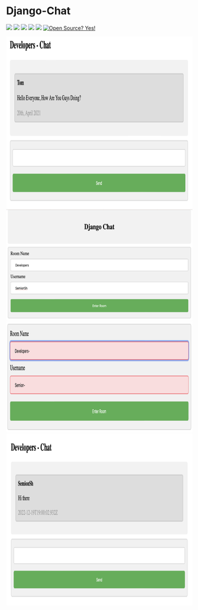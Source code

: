 # Django-Chat
![](https://img.shields.io/badge/author-Semion%20Shandruk-brightgreen) ![](https://img.shields.io/badge/language-Python-brightgreen) 
![](https://img.shields.io/github/issues/Semion-Sh/News-Telegram-Bot) ![](https://img.shields.io/github/forks/Semion-Sh/News-Telegram-Bot) 
![](https://img.shields.io/github/stars/Semion-Sh/News-Telegram-Bot)
[![Open Source? Yes!](https://badgen.net/badge/Open%20Source%20%3F/Yes%21/green?icon=github)](https://github.com/Naereen/badges/)

<img src='media_github/Снимок экрана 2022-12-19 в 21.01.17.png' height="465">
<img src='media_github/Снимок экрана 2022-12-19 в 21.04.42.png' height="300"> <img src='media_github/Снимок экрана 2022-12-19 в 21.05.05.png' height="300">
<img src='media_github/Снимок экрана 2022-12-19 в 21.04.12.png' height="465">
